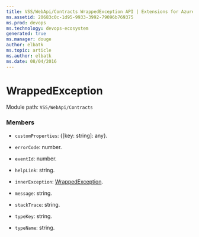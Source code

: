 ```yaml
---
title: VSS/WebApi/Contracts WrappedException API | Extensions for Azure DevOps Services
ms.assetid: 20683c0c-1d95-9933-3992-79096b769375
ms.prod: devops
ms.technology: devops-ecosystem
generated: true
ms.manager: douge
author: elbatk
ms.topic: article
ms.author: elbatk
ms.date: 08/04/2016
---
```


# WrappedException

Module path: `VSS/WebApi/Contracts`


### Members

* `customProperties`: {[key: string]: any}. 

* `errorCode`: number. 

* `eventId`: number. 

* `helpLink`: string. 

* `innerException`: [WrappedException](../../../VSS/WebApi/Contracts/WrappedException.md). 

* `message`: string. 

* `stackTrace`: string. 

* `typeKey`: string. 

* `typeName`: string. 

